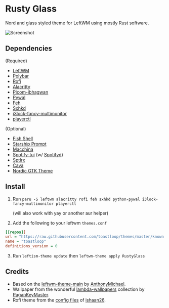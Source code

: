 # Rusty Glass

Nord and glass styled theme for LeftWM using mostly Rust software.

![Screenshot](https://raw.githubusercontent.com/toastloop/leftwm-nord/master/desktop.jpg)

## Dependencies

(Required)
- [LeftWM](https://github.com/leftwm/leftwm)
- [Polybar](https://github.com/polybar/polybar)
- [Rofi](https://github.com/davatorium/rofi)
- [Alacritty](https://github.com/alacritty/alacritty)
- [Picom-ibhagwan](https://github.com/ibhagwan/picom)
- [Pywal](https://github.com/dylanaraps/pywal)
- [Feh](https://github.com/derf/feh)
- [Sxhkd](https://github.com/baskerville/sxhkd)
- [i3lock-fancy-multimonitor](https://github.com/guimeira/i3lock-fancy-multimonitor)
- [playerctl](https://github.com/altdesktop/playerctl)

(Optional)
- [Fish Shell](https://fishshell.com/)
- [Starship Prompt](https://starship.rs/)
- [Macchina](https://github.com/macchina-cli/macchina)
- [Spotify-tui](https://github.com/Rigellute/spotify-tui) (w/ [Spotifyd](https://github.com/Spotifyd/spotifyd))
- [Sptlrx](https://github.com/raitonoberu/sptlrx)
- [Cava](https://github.com/karlstav/cava)
- [Nordic GTK Theme](https://github.com/EliverLara/Nordic)


## Install

1. Run `paru -S leftwm alacritty rofi feh sxhkd python-pywal i3lock-fancy-multimonitor playerctl` 

    (will also work with yay or another aur helper)

2. Add the following to your leftwm `themes.conf` 
```ini
[[repos]]
url = "https://raw.githubusercontent.com/toastloop/themes/master/known.toml"
name = "toastloop"
definitions_version = 0
```
3. Run `leftism-theme update` then `leftwm-theme apply RustyGlass`


## Credits

- Based on the [leftwm-theme-main](https://github.com/AnthonyMichaelTDM/leftwm-theme-main) by [AnthonyMichael](https://github.com/AnthonyMichaelTDM/).
- Wallpaper from the wonderful [lambda-wallpapers](https://github.com/pagankeymaster/lambda-wallpapers) collection by [PaganKeyMaster](https://github.com/pagankeymaster/).
- Rofi theme from the [config files](https://github.com/ishaan26/config_files) of [ishaan26](https://github.com/ishaan26/).